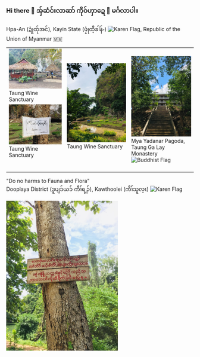 ### Hi there 👋 အ်ှဆံင်းလာဆာ် ကိုဝ်ဟှာဍေ 👋 မင်္ဂလာပါ။ 
Hpa-An (ဍုံထ်ုအင်), Kayin State (ဖၠုံထီ့ခါန်ႋ) ![Karen Flag](https://upload.wikimedia.org/wikipedia/commons/thumb/d/dd/Flag_of_the_Karen_National_Union.svg/20px-Flag_of_the_Karen_National_Union.svg.png), Republic of the Union of Myanmar 🇲🇲

<table>
    <thead>
        <tr>
<!--             <th>column-1</th> -->
<!--             <th>column-2</th> -->
        </tr>
    </thead>
    <tbody>
        <tr>
            <td rowspan=2> <img src="TaungWineSanctuary.JPG" alt="taung-wine-sanctuary" width="300"/><br>
              Taung Wine Sanctuary
            </td>
            <td rowspan=4> <img src="taung-wine-sanctuary.JPG" alt="taung-wine-sanctuary" width="350"/><br> 
              Taung Wine Sanctuary  
              <br> 
              <br>
            </td>
        </tr>
        <tr>
          <td rowspan=4> <img src="myayadanar-pagoda.JPG" alt="myayadanar-pagoda" width="350"/><br>
            Mya Yadanar Pagoda, <br> Taung Ga Lay Monastery  <img src="https://upload.wikimedia.org/wikipedia/commons/thumb/7/77/Flag_of_Buddhism.svg/20px-Flag_of_Buddhism.svg.png" alt="Buddhist Flag" px="20" 
          </td>
        </tr>
        <tr>
          <td rowspan=4><img src="taung-wine-sanctuary-no-picking-up-flowers.JPG" alt="no-picking-up-flowers" width="300"/><br> 
              Taung Wine Sanctuary
              <br>
              <br>
              <br>
          </td>
        </tr>
    </tbody>
</table>

<!-- Mya Yadanar Pagoda, Taung Ga Lay Monastery ![Buddhist Flag](https://upload.wikimedia.org/wikipedia/commons/thumb/7/77/Flag_of_Buddhism.svg/20px-Flag_of_Buddhism.svg.png) -->

<!-- <img src="myayadanar-pagoda.JPG" alt="myayadanar-pagoda" width="300"/> -->

"Do no harms to Fauna and Flora"  
Dooplaya District (ဒူပျၥ်ယၥ် ကီၢ်ရ့ၣ်), Kawthoolei (ကီၢ်သူလ့ၤ) ![Karen Flag](https://upload.wikimedia.org/wikipedia/commons/thumb/d/dd/Flag_of_the_Karen_National_Union.svg/20px-Flag_of_the_Karen_National_Union.svg.png)  

<img src="no-harm-to-fauna-and-flora.JPG" alt="no-harm-to-fauna-and-flora" width="300"/>

<!-- ![Taung Wine Sanctuary](TaungWineSanctuary.JPG) -->


<!--
**sawthinkar/sawthinkar** is a ✨ _special_ ✨ repository because its `README.md` (this file) appears on your GitHub profile.

Here are some ideas to get you started:

- 🔭 I’m currently working on ...
- 🌱 I’m currently learning ...
- 👯 I’m looking to collaborate on ...
- 🤔 I’m looking for help with ...
- 💬 Ask me about ...
- 📫 How to reach me: ...
- 😄 Pronouns: ...
- ⚡ Fun fact: ...
-->
